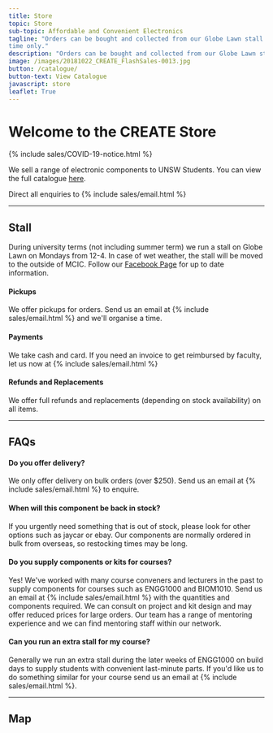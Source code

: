 ```yaml
---
title: Store
topic: Store
sub-topic: Affordable and Convenient Electronics
tagline: "Orders can be bought and collected from our Globe Lawn stall on Mondays from 12pm to 4pm during UNSW terms
time only."
description: "Orders can be bought and collected from our Globe Lawn stall on Mondays from 12pm to 4pm during UNSW terms time only."
image: /images/20181022_CREATE_FlashSales-0013.jpg
button: /catalogue/
button-text: View Catalogue
javascript: store
leaflet: True
---
```


# Welcome to the CREATE Store

{% include sales/COVID-19-notice.html %}

We sell a range of electronic components to UNSW Students. You can view the full catalogue [here](/catalogue).

Direct all enquiries to {% include sales/email.html %}

---

## Stall

During university terms (not including summer term) we run a stall on Globe Lawn on Mondays from 12-4. In case of wet weather, the stall will be moved to the outside of MCIC. Follow our [Facebook Page](https://www.facebook.com/CreateUnsw) for up to date information.

#### Pickups

We offer pickups for orders. Send us an email at {% include sales/email.html %} and we'll organise a time.

#### Payments

We take cash and card. If you need an invoice to get reimbursed by faculty, let us now at {% include sales/email.html %}

#### Refunds and Replacements

We offer full refunds and replacements (depending on stock availability) on all items.

---

## FAQs

#### Do you offer delivery?

We only offer delivery on bulk orders (over $250). Send us an email at {% include sales/email.html %} to enquire.

#### When will this component be back in stock?

If you urgently need something that is out of stock, please look for other options such as jaycar or ebay. Our components are normally ordered in bulk from overseas, so restocking times may be long.

#### Do you supply components or kits for courses?

Yes! We've worked with many course conveners and lecturers in the past to supply components for courses such as ENGG1000 and BIOM1010. Send us an email at {% include sales/email.html %} with the quantities and components required. We can consult on project and kit design and may offer reduced prices for large orders. Our team has a range of mentoring experience and we can find mentoring staff within our network.

#### Can you run an extra stall for my course?

Generally we run an extra stall during the later weeks of ENGG1000 on build days to supply students with convenient last-minute parts. If you'd like us to do something similar for your course send us an email at {% include sales/email.html %}.

---

## Map
<div id="salesmap"></div>
